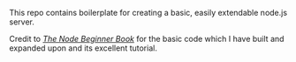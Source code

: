 This repo contains boilerplate for creating a basic, easily extendable node.js server. 

Credit to [*The Node Beginner Book*](http://www.nodebeginner.org/) for the basic code which I have built and expanded upon and its excellent tutorial.
